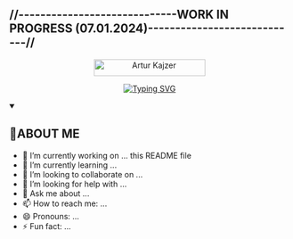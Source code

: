 <p text-align='center'>
    <h2>//-----------------------------WORK IN PROGRESS (07.01.2024)----------------------------//</h3>
</p>

<p align='center'>
<a href='https://d183lnwxwyo5i2.cloudfront.net/e3p2cx%2Fpreview%2F55303009%2Fmain_large.png?response-content-disposition=inline%3Bfilename%3D%22main_large.png%22%3B&response-content-type=image%2Fpng&Expires=1704630390&Signature=SIGFXx5SjPn5im2Pwd~uMZlb7R92FFb7CDeiUjNDxMNDV8wGMwFIlzYQZZmFzd-WBXei0JywwGEQpTs7l0T5CkhNyCVMHpRl1~jElNNG5iXULfqusbLyTUA9Lme2b1ImM4WQatidf72HDMdRWhSwOpxL5tUnZgShpXGfcE9SkvaGAzh5tetUq2BUsEOE5UtECiW1uz3W~Pbk4LzKpo7tEeFuKC78fUaewG-mk8wxXXMbppsE58bbGNccIRrTmIbfsxJIFfm4V7Ct0FvUo-dHngsXEknQU14TihCe~6UM6P~QRrBiXjJh~FLMVSqQQy1kkt00BqmY0wE5SpCJhLK78Q__&Key-Pair-Id=APKAJT5WQLLEOADKLHBQ'>
<img width='200' height='30' src='https://d3fopzgcfbf6a3.cloudfront.net/i55xbx%2Fpreview%2F55302809%2Fmain_large.png?response-content-disposition=inline%3Bfilename%3D%22main_large.png%22%3B&response-content-type=image%2Fpng&Expires=1704629464&Signature=gRF3TdfV3AjIXb3rRXAffqYR126XaMKP38ximpa6dICfYEfUBok9bV2lv4Y~IrooKaXBuAkJThZ~KxlI~BnjKXn8N8OaYA9wIawUn4I5iKpMHGN4fTGXuPWrZankG6uYrT4tFAf1sYEHD0~uqtx9Jv47~Oaq7VI2SMeRVrAD4jmc1zKHcdO0PQC~uCIz6YPd2h5SJWQk1RzI-ijNnMl0I9BAx7mUhIWKS87MP3uaRMXOkBAtWErV7BjBos5NQKDYEjATFQDFOTfRQefplLeERlrf-oWa0TCBstN-6A5L-go4DjUlO-l3U8iYls~FPDr~1PTtHwnH94BrwuEeJSkCgQ__&Key-Pair-Id=APKAJT5WQLLEOADKLHBQ' alt='Artur Kajzer'>
</a>

<p align='center'>
  <a href="https://git.io/typing-svg"><img src="https://readme-typing-svg.demolab.com?font=Allerta&size=26&duration=4000&pause=1000&color=339406&center=true&random=false&width=435&lines=IT+high-school+student.;Coding+enthusiast.;(someday)+full-stack+web+dev." alt="Typing SVG" /></a>
</p>

<details open>
    <summary><h2>👋ABOUT ME</h2></summary>
</details>


- 🔭 I’m currently working on ... this README file
- 🌱 I’m currently learning ...
- 👯 I’m looking to collaborate on ...
- 🤔 I’m looking for help with ...
- 💬 Ask me about ...
- 📫 How to reach me: ...
- 😄 Pronouns: ...
- ⚡ Fun fact: ...

